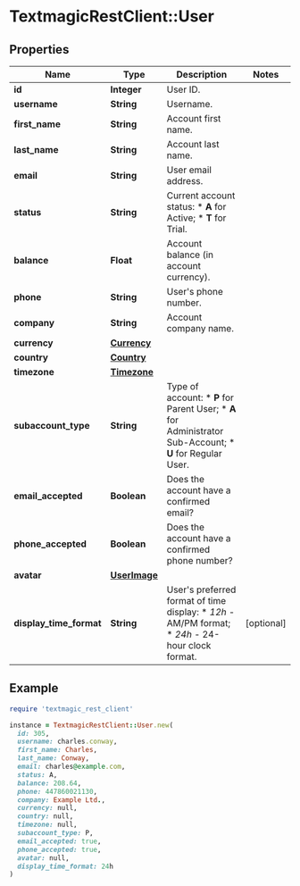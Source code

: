 # TextmagicRestClient::User

## Properties

| Name | Type | Description | Notes |
| ---- | ---- | ----------- | ----- |
| **id** | **Integer** | User ID. |  |
| **username** | **String** | Username. |  |
| **first_name** | **String** | Account first name. |  |
| **last_name** | **String** | Account last name. |  |
| **email** | **String** | User email address. |  |
| **status** | **String** | Current account status: * **A** for Active; * **T** for Trial.  |  |
| **balance** | **Float** | Account balance (in account currency). |  |
| **phone** | **String** | User&#39;s phone number. |  |
| **company** | **String** | Account company name. |  |
| **currency** | [**Currency**](Currency.md) |  |  |
| **country** | [**Country**](Country.md) |  |  |
| **timezone** | [**Timezone**](Timezone.md) |  |  |
| **subaccount_type** | **String** | Type of account: * **P** for Parent User; * **A** for Administrator Sub-Account; * **U** for Regular User.  |  |
| **email_accepted** | **Boolean** | Does the account have a confirmed email? |  |
| **phone_accepted** | **Boolean** | Does the account have a confirmed phone number? |  |
| **avatar** | [**UserImage**](UserImage.md) |  |  |
| **display_time_format** | **String** | User&#39;s preferred format of time display: * *12h* - AM/PM format; * *24h* - 24-hour clock format.  | [optional] |

## Example

```ruby
require 'textmagic_rest_client'

instance = TextmagicRestClient::User.new(
  id: 305,
  username: charles.conway,
  first_name: Charles,
  last_name: Conway,
  email: charles@example.com,
  status: A,
  balance: 208.64,
  phone: 447860021130,
  company: Example Ltd.,
  currency: null,
  country: null,
  timezone: null,
  subaccount_type: P,
  email_accepted: true,
  phone_accepted: true,
  avatar: null,
  display_time_format: 24h
)
```

